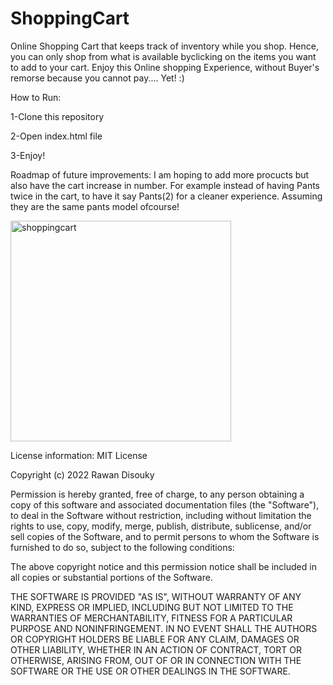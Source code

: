 # ShoppingCart
 Online Shopping Cart that keeps track of inventory while you shop. Hence, you can only shop from what is available byclicking on the items you want to add to your cart. Enjoy this Online shopping Experience, without Buyer's remorse because you cannot pay.... Yet! :) 
 
 How to Run:

1-Clone this repository

2-Open index.html file

3-Enjoy!


Roadmap of future improvements: I am hoping to add more procucts but also have the cart increase in number. For example instead of having Pants twice in the cart, to have it say Pants(2) for a cleaner experience. Assuming they are the same pants model ofcourse!
 
 
 
 
 
<img width="353" alt="shoppingcart" src="https://user-images.githubusercontent.com/102531594/182185142-809b0c2b-5c61-4dde-b8ce-08986e6b8019.png">


License information: MIT License

Copyright (c) 2022 Rawan Disouky

Permission is hereby granted, free of charge, to any person obtaining a copy of this software and associated documentation files (the "Software"), to deal in the Software without restriction, including without limitation the rights to use, copy, modify, merge, publish, distribute, sublicense, and/or sell copies of the Software, and to permit persons to whom the Software is furnished to do so, subject to the following conditions:

The above copyright notice and this permission notice shall be included in all copies or substantial portions of the Software.

THE SOFTWARE IS PROVIDED "AS IS", WITHOUT WARRANTY OF ANY KIND, EXPRESS OR IMPLIED, INCLUDING BUT NOT LIMITED TO THE WARRANTIES OF MERCHANTABILITY, FITNESS FOR A PARTICULAR PURPOSE AND NONINFRINGEMENT. IN NO EVENT SHALL THE AUTHORS OR COPYRIGHT HOLDERS BE LIABLE FOR ANY CLAIM, DAMAGES OR OTHER LIABILITY, WHETHER IN AN ACTION OF CONTRACT, TORT OR OTHERWISE, ARISING FROM, OUT OF OR IN CONNECTION WITH THE SOFTWARE OR THE USE OR OTHER DEALINGS IN THE SOFTWARE.
